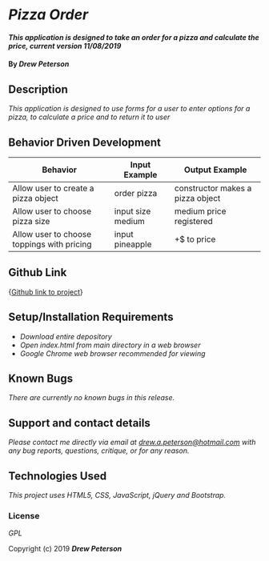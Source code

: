 # _Pizza Order_

#### _This application is designed to take an order for a pizza and calculate the price, current version 11/08/2019_

#### By _Drew Peterson_

## Description

_This application is designed to use forms for a user to enter options for a pizza, to calculate a price and to return it to user_

## Behavior Driven Development

| Behavior | Input Example | Output Example |
| - | - | - |
| Allow user to create a pizza object | order pizza | constructor makes a pizza object |
| Allow user to choose pizza size | input size medium | medium price registered |
| Allow user to choose toppings with pricing | input pineapple | +$ to price |


## Github Link
{[Github link to project](https://drewapeterson7671.github.io/pizza-week4-codereview/index.html)}

## Setup/Installation Requirements

* _Download entire depository_
* _Open index.html from main directory in a web browser_
* _Google Chrome web browser recommended for viewing_


## Known Bugs

_There are currently no known bugs in this release._

## Support and contact details

_Please contact me directly via email at drew.a.peterson@hotmail.com with any bug reports, questions, critique, or for any reason._

## Technologies Used

_This project uses HTML5, CSS, JavaScript, jQuery and Bootstrap._

### License

*GPL*



Copyright (c) 2019 **_Drew Peterson_**
